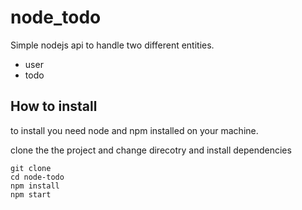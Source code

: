 # node_todo
Simple nodejs api to handle two different entities. 
- user
- todo
## How to install

to install you need node and npm installed on your machine.

clone the the project and change direcotry and install dependencies
```
git clone
cd node-todo
npm install 
npm start
```
